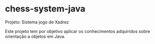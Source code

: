# chess-system-java

Projeto: Sistema jogo de Xadrez

Este projeto tem por objetivo aplicar os conhecimentos adquiridos sobre orientação a objetos em Java.
